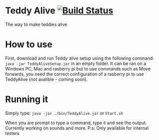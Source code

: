 # Teddy Alive [![Build Status](https://travis-ci.org/Gum-Joe/TeddyAlive.svg?branch=master)](https://travis-ci.org/Gum-Joe/TeddyAlive)
The way to make teddies alive
# How to use
First, download and run Teddy alive setup using the following command: `java -jar TeddyAliveSetup.jar` in an empty folder.
It can be ran on a Windows PC, Mac and rasberry pi but to use commands such as Move forwards, you need the correct configuration of a rasberry pi to use TeddyAlive (not avalible - coming soon).


# Running it
Simply type: `java -jar ./bin/TeddyAlive.jar` or `Start.sh`


When you are prompt to type a command, type it and see the output. Currently working on sounds and more.
P.s: Only available for internal testers
